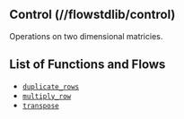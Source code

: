 ## Control (//flowstdlib/control)
Operations on two dimensional matricies.

## List of Functions and Flows
* [`duplicate_rows`](../matrix/duplicate_rows/duplicate_rows.md)
* [`multiply_row`](../matrix/duplicate_rows/multiply_row/multiply_row.md)
* [`transpose`](../matrix/transpose/transpose.md)